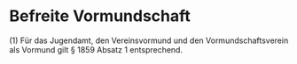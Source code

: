 # Befreite Vormundschaft

(1) Für das Jugendamt, den Vereinsvormund und den Vormundschaftsverein als Vormund gilt § 1859 Absatz 1 entsprechend.